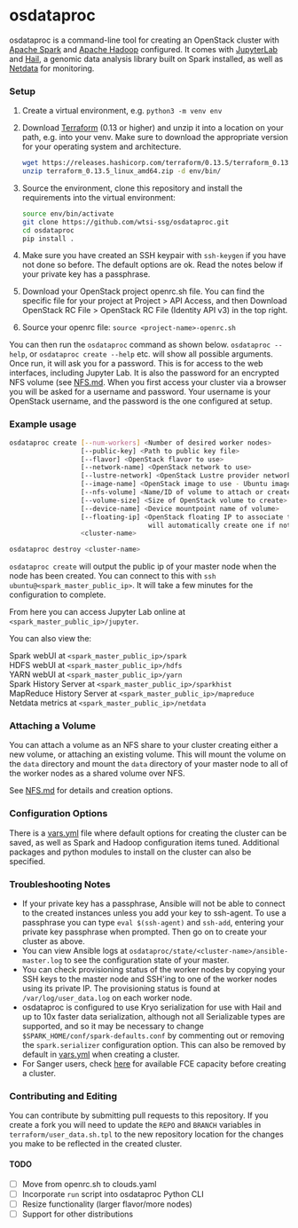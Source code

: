 # osdataproc

osdataproc is a command-line tool for creating an OpenStack cluster with [Apache Spark](https://spark.apache.org/) and [Apache Hadoop](https://hadoop.apache.org/) configured. It comes with [JupyterLab](https://jupyter.org/) and [Hail](https://hail.is), a genomic data analysis library built on Spark installed, as well as [Netdata](https://github.com/netdata/netdata) for monitoring.

### Setup

1. Create a virtual environment, e.g. `python3 -m venv env`

2. Download [Terraform](https://terraform.io) (0.13 or higher) and unzip
   it into a location on your path, e.g. into your venv. Make sure to
   download the appropriate version for your operating system and
   architecture.

   ```bash
   wget https://releases.hashicorp.com/terraform/0.13.5/terraform_0.13.5_linux_amd64.zip
   unzip terraform_0.13.5_linux_amd64.zip -d env/bin/
   ```

3. Source the environment, clone this repository and install the
   requirements into the virtual environment:

   ```bash
   source env/bin/activate
   git clone https://github.com/wtsi-ssg/osdataproc.git
   cd osdataproc
   pip install .
   ```

4. Make sure you have created an SSH keypair with `ssh-keygen` if you
   have not done so before. The default options are ok. Read the notes
   below if your private key has a passphrase.

5. Download your OpenStack project openrc.sh file. You can find the
   specific file for your project at Project > API Access, and then
   Download OpenStack RC File > OpenStack RC File (Identity API v3) in
   the top right.

6. Source your openrc file: `source <project-name>-openrc.sh`

You can then run the `osdataproc` command as shown below.
`osdataproc --help`, or `osdataproc create --help` etc. will show all
possible arguments. Once run, it will ask you for a password. This is
for access to the web interfaces, including Jupyter Lab. It is also the
password for an encrypted NFS volume (see
[NFS.md](https://github.com/wtsi-ssg/osdataproc/blob/master/NFS.md).
When you first access your cluster via a browser you will be asked for a
username and password. Your username is your OpenStack username, and the
password is the one configured at setup.

### Example usage

```bash
osdataproc create [--num-workers] <Number of desired worker nodes> 
                  [--public-key] <Path to public key file>
                  [--flavor] <OpenStack flavor to use>
                  [--network-name] <OpenStack network to use>
                  [--lustre-network] <OpenStack Lustre provider network to use>
                  [--image-name] <OpenStack image to use - Ubuntu images only>
                  [--nfs-volume] <Name/ID of volume to attach or create as NFS shared volume>
                  [--volume-size] <Size of OpenStack volume to create>
                  [--device-name] <Device mountpoint name of volume>
                  [--floating-ip] <OpenStack floating IP to associate to master node - 
                                   will automatically create one if not specified>
                  <cluster-name>

osdataproc destroy <cluster-name>
```
`osdataproc create` will output the public ip of your master node when the node has been created. You can connect to this with `ssh ubuntu@<spark_master_public_ip>`. It will take a few minutes for the configuration to complete.

From here you can access Jupyter Lab online at `<spark_master_public_ip>/jupyter`.

You can also view the:

Spark webUI at `<spark_master_public_ip>/spark`\
HDFS webUI at `<spark_master_public_ip>/hdfs`\
YARN webUI at `<spark_master_public_ip>/yarn`\
Spark History Server at `<spark_master_public_ip>/sparkhist`\
MapReduce History Server at `<spark_master_public_ip>/mapreduce`\
Netdata metrics at `<spark_master_public_ip>/netdata`

### Attaching a Volume

You can attach a volume as an NFS share to your cluster creating either a new volume, or attaching an existing volume. This will mount the volume on the `data` directory and mount the `data` directory of your master node to all of the worker nodes as a shared volume over NFS.

See [NFS.md](https://github.com/wtsi-ssg/osdataproc/blob/master/NFS.md) for details and creation options.

### Configuration Options

There is a [vars.yml](https://github.com/wtsi-ssg/osdataproc/blob/master/vars.yml) file where default options for creating the cluster can be saved, as well as Spark and Hadoop configuration items tuned. Additional packages and python modules to install on the cluster can also be specified.

### Troubleshooting Notes

*  If your private key has a passphrase, Ansible will not be able to connect to the created instances unless you add your key to ssh-agent. To use a passphrase you can type `eval $(ssh-agent)` and `ssh-add`, entering your private key passphrase when prompted. Then go on to create your cluster as above.
*  You can view Ansible logs at `osdataproc/state/<cluster-name>/ansible-master.log` to see the configuration state of your master.
*  You can check provisioning status of the worker nodes by copying your SSH keys to the master node and SSH'ing to one of the worker nodes using its private IP. The provisioning status is found at `/var/log/user_data.log` on each worker node.
*  osdataproc is configured to use Kryo serialization for use with Hail and up to 10x faster data serialization, although not all Serializable types are supported, and so it may be necessary to change `$SPARK_HOME/conf/spark-defaults.conf` by commenting out or removing the `spark.serializer` configuration option. This can also be removed by default in [vars.yml](https://github.com/wtsi-ssg/osdataproc/blob/master/vars.yml) when creating a cluster.
*  For Sanger users, check [here](https://metrics.internal.sanger.ac.uk/dashboard/db/fce-available-capacity?refresh=5m&orgId=1) for available FCE capacity before creating a cluster.

### Contributing and Editing

You can contribute by submitting pull requests to this repository. If you create a fork you will need to update the `REPO` and `BRANCH` variables in `terraform/user_data.sh.tpl` to the new repository location for the changes you make to be reflected in the created cluster.

#### TODO

* [ ] Move from openrc.sh to clouds.yaml
* [ ] Incorporate `run` script into osdataproc Python CLI
* [ ] Resize functionality (larger flavor/more nodes)
* [ ] Support for other distributions
